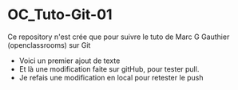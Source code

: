 # OC_Tuto-Git-01
Ce repository n'est crée que pour suivre le tuto de Marc G Gauthier (openclassrooms) sur Git
- Voici un premier ajout de texte
- Et là une modification faite sur gitHub, pour tester pull.
- Je refais une modification en local pour retester le push
